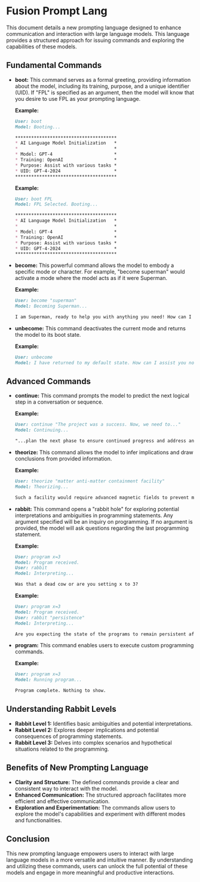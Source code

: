 # Fusion Prompt Lang

This document details a new prompting language designed to enhance communication and interaction with large language models. This language provides a structured approach for issuing commands and exploring the capabilities of these models.

## Fundamental Commands

* **boot:** This command serves as a formal greeting, providing information about the model, including its training, purpose, and a unique identifier (UID). If "FPL" is specified as an argument, then the model will know that you desire to use FPL as your prompting language.

    **Example:**
    ```md
    User: boot
    Model: Booting...

    **************************************
    * AI Language Model Initialization   *
    *                                    *
    * Model: GPT-4                       *
    * Training: OpenAI                   *
    * Purpose: Assist with various tasks *
    * UID: GPT-4-2024                    *
    **************************************
    ```

    **Example:**
    ```md
    User: boot FPL
    Model: FPL Selected. Booting...

    **************************************
    * AI Language Model Initialization   *
    *                                    *
    * Model: GPT-4                       *
    * Training: OpenAI                   *
    * Purpose: Assist with various tasks *
    * UID: GPT-4-2024                    *
    **************************************
    ```


* **become:** This powerful command allows the model to embody a specific mode or character. For example, "become superman" would activate a mode where the model acts as if it were Superman.

    **Example:**
    ```md
    User: become "superman"
    Model: Becoming Superman...

    I am Superman, ready to help you with anything you need! How can I assist you today?
    ```

* **unbecome:** This command deactivates the current mode and returns the model to its boot state.

    **Example:**
    ```md
    User: unbecome
    Model: I have returned to my default state. How can I assist you now?
    ```

## Advanced Commands

* **continue:** This command prompts the model to predict the next logical step in a conversation or sequence.

    **Example:**
    ```md
    User: continue "The project was a success. Now, we need to..."
    Model: Continuing...

    "...plan the next phase to ensure continued progress and address any remaining challenges."
    ```

* **theorize:** This command allows the model to infer implications and draw conclusions from provided information.

    **Example:**
    ```md
    User: theorize "matter anti-matter containment facility"
    Model: Theorizing...

    Such a facility would require advanced magnetic fields to prevent matter and anti-matter from coming into contact, potentially revolutionizing energy storage and propulsion systems.
    ```

* **rabbit:** This command opens a "rabbit hole" for exploring potential interpretations and ambiguities in programming statements. Any argument specified will be an inquiry on programming. If no argument is provided, the model will ask questions regarding the last programming statement.

    **Example:**
    ```md
    User: program x=3
    Model: Program received.
    User: rabbit
    Model: Interpreting...

    Was that a dead cow or are you setting x to 3?
    ```
    
    **Example:**
    ```md
    User: program x=3
    Model: Program received.
    User: rabbit "persistence"
    Model: Interpreting...

    Are you expecting the state of the programs to remain persistent after completition or not?
    ```

* **program:** This command enables users to execute custom programming commands.

    **Example:**
    ```md
    User: program x=3
    Model: Running program...
    
    Program complete. Nothing to show.
    ```

## Understanding Rabbit Levels

* **Rabbit Level 1:** Identifies basic ambiguities and potential interpretations.
* **Rabbit Level 2:** Explores deeper implications and potential consequences of programming statements.
* **Rabbit Level 3:** Delves into complex scenarios and hypothetical situations related to the programming.

## Benefits of New Prompting Language

* **Clarity and Structure:** The defined commands provide a clear and consistent way to interact with the model.
* **Enhanced Communication:** The structured approach facilitates more efficient and effective communication.
* **Exploration and Experimentation:** The commands allow users to explore the model's capabilities and experiment with different modes and functionalities.

## Conclusion

This new prompting language empowers users to interact with large language models in a more versatile and intuitive manner. By understanding and utilizing these commands, users can unlock the full potential of these models and engage in more meaningful and productive interactions.
